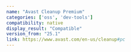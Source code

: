 ```yaml
---
name: "Avast Cleanup Premium"
categories: ['oss', 'dev-tools']
compatibility: native
display_result: "Compatible"
version_from: "25.1"
link: https://www.avast.com/en-us/cleanup#pc
---
```

